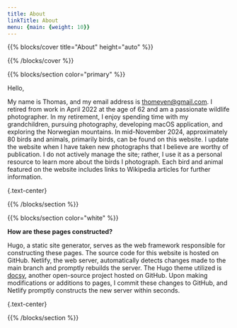 ```yaml
---
title: About
linkTitle: About
menu: {main: {weight: 10}}
---
```


{{% blocks/cover title="About" height="auto" %}}

{{% /blocks/cover %}}

{{% blocks/section color="primary" %}}

Hello,

My name is Thomas, and my email address is thomeven@gmail.com. I retired from work in April 2022 at the age of 62 and
am a passionate wildlife photographer. In my retirement, I enjoy spending time with my grandchildren, pursuing photography,
developing macOS application, and exploring the Norwegian mountains. In mid-November 2024, approximately
80 birds and animals, primarily birds, can be found on this website. I update the website when I have taken new
photographs that I believe are worthy of publication. I do not actively manage the site; rather, I use it as a
personal resource to learn more about the birds I photograph. Each bird and animal featured on the website
includes links to Wikipedia articles for further information.

{.text-center}

{{% /blocks/section %}}

{{% blocks/section color="white" %}}

**How are these pages constructed?**

Hugo, a static site generator, serves as the web framework responsible for constructing these pages. The source code for
this website is hosted on GitHub. Netlify, the web server, automatically detects changes made to the main branch and
promptly rebuilds the server. The Hugo theme utilized is [docsy](https://github.com/google/docsy), another
open-source project hosted on GitHub. Upon making modifications or additions to pages, I commit these changes to GitHub, and
Netlify promptly constructs the new server within seconds.


{.text-center}

{{% /blocks/section %}}
